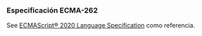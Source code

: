 ### Especificación ECMA-262

See
[ECMAScript® 2020 Language Specification](https://tc39.github.io/ecma262/#sec-intro) como referencia.
